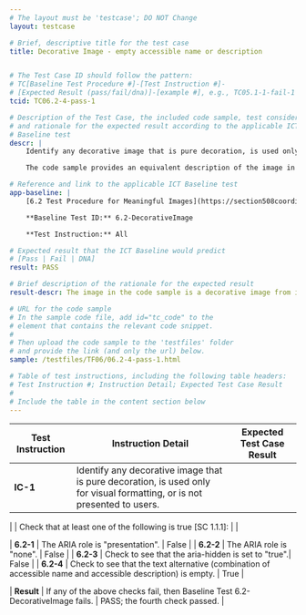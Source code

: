 ```yaml
---
# The layout must be 'testcase'; DO NOT Change
layout: testcase

# Brief, descriptive title for the test case
title: Decorative Image - empty accessible name or description


# The Test Case ID should follow the pattern:
# TC[Baseline Test Procedure #]-[Test Instruction #]-
# [Expected Result (pass/fail/dna)]-[example #], e.g., TC05.1-1-fail-1
tcid: TC06.2-4-pass-1

# Description of the Test Case, the included code sample, test considerations,
# and rationale for the expected result according to the applicable ICT
# Baseline test
descr: |
    Identify any decorative image that is pure decoration, is used only for visual formatting, or is not presented to users.

    The code sample provides an equivalent description of the image in a <code>alt=""</code> attribute, which would cause Assistive Technologies to ignore the image. A successful test should identify a PASS against Baseline 6.2 Decorative Images.

# Reference and link to the applicable ICT Baseline test
app-baseline: |
    [6.2 Test Procedure for Meaningful Images](https://section508coordinators.github.io/ICTTestingBaseline/06Images.html#62-test-procedure-for-decorative-images)

    **Baseline Test ID:** 6.2-DecorativeImage

    **Test Instruction:** All

# Expected result that the ICT Baseline would predict
# [Pass | Fail | DNA]
result: PASS

# Brief description of the rationale for the expected result
result-descr: The image in the code sample is a decorative image from its <code>alt=""</code> attribute.

# URL for the code sample
# In the sample code file, add id="tc_code" to the
# element that contains the relevant code snippet.
#
# Then upload the code sample to the 'testfiles' folder
# and provide the link (and only the url) below.
sample: /testfiles/TF06/06.2-4-pass-1.html

# Table of test instructions, including the following table headers:
# Test Instruction #; Instruction Detail; Expected Test Case Result
#
# Include the table in the content section below
---
```

| Test Instruction | Instruction Detail | Expected Test Case Result |
|------------------|--------------------|---------------------------|
| **IC-1** | Identify any decorative image that is pure decoration, is used only for visual formatting, or is not presented to users. |

| | Check that at least one of the following is true [SC 1.1.1]: | |

| **6.2-1** | The ARIA role is "presentation". | False |
| **6.2-2** | The ARIA role is "none". | False |
| **6.2-3** | Check to see that the aria-hidden is set to "true".| False |
| **6.2-4** | Check to see that the text alternative (combination of accessible name and accessible description) is empty. | True |

| **Result** | If any of the above checks fail, then Baseline Test 6.2-DecorativeImage fails. | PASS; the fourth check passed. |
